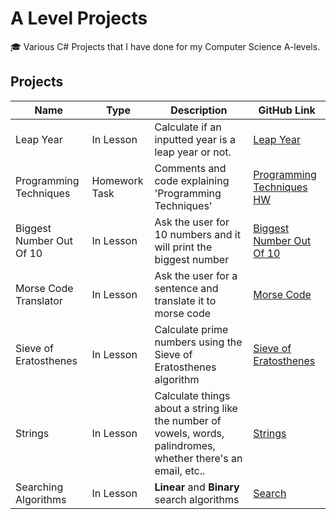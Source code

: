 # A Level Projects
🎓 Various C# Projects that I have done for my Computer Science A-levels.

## Projects

| Name | Type | Description | GitHub Link |
| ---- | ---- | ----------- | ----------- |
| Leap Year | In Lesson | Calculate if an inputted year is a leap year or not. | [Leap Year](https://github.com/jake-walker/a-level-projects/tree/master/Leap%20Year) |
| Programming Techniques | Homework Task | Comments and code explaining 'Programming Techniques' | [Programming Techniques HW](https://github.com/jake-walker/a-level-projects/tree/master/Programming%20Techniques%20HW) |
| Biggest Number Out Of 10 | In Lesson | Ask the user for 10 numbers and it will print the biggest number | [Biggest Number Out Of 10](https://github.com/jake-walker/a-level-projects/tree/master/Biggest%20Number%20Out%20Of%2010) |
| Morse Code Translator | In Lesson | Ask the user for a sentence and translate it to morse code | [Morse Code](https://github.com/jake-walker/a-level-projects/tree/master/Morse%20Code) |
| Sieve of Eratosthenes | In Lesson | Calculate prime numbers using the Sieve of Eratosthenes algorithm | [Sieve of Eratosthenes](https://github.com/jake-walker/a-level-projects/tree/master/Sieve%20of%20Eratosthenes) |
| Strings | In Lesson | Calculate things about a string like the number of vowels, words, palindromes, whether there's an email, etc.. | [Strings](https://github.com/jake-walker/a-level-projects/tree/master/Strings) |
| Searching Algorithms | In Lesson | **Linear** and **Binary** search algorithms | [Search](https://github.com/jake-walker/a-level-projects/tree/master/Search) |